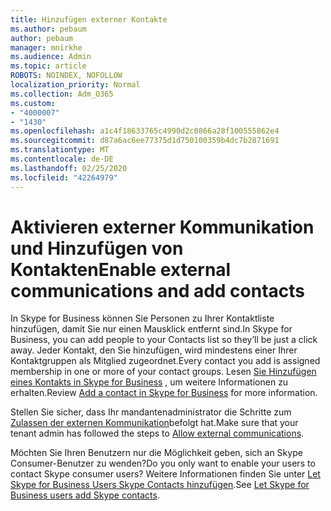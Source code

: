 ```yaml
---
title: Hinzufügen externer Kontakte
ms.author: pebaum
author: pebaum
manager: mnirkhe
ms.audience: Admin
ms.topic: article
ROBOTS: NOINDEX, NOFOLLOW
localization_priority: Normal
ms.collection: Adm_O365
ms.custom:
- "4000007"
- "1430"
ms.openlocfilehash: a1c4f18633765c4990d2c0866a28f100555862e4
ms.sourcegitcommit: d87a6ac6ee77375d1d750100359b4dc7b2871691
ms.translationtype: MT
ms.contentlocale: de-DE
ms.lasthandoff: 02/25/2020
ms.locfileid: "42264979"
---
```

# <a name="enable-external-communications-and-add-contacts"></a><span data-ttu-id="efca0-102">Aktivieren externer Kommunikation und Hinzufügen von Kontakten</span><span class="sxs-lookup"><span data-stu-id="efca0-102">Enable external communications and add contacts</span></span>

<span data-ttu-id="efca0-103">In Skype for Business können Sie Personen zu Ihrer Kontaktliste hinzufügen, damit Sie nur einen Mausklick entfernt sind.</span><span class="sxs-lookup"><span data-stu-id="efca0-103">In Skype for Business, you can add people to your Contacts list so they’ll be just a click away.</span></span> <span data-ttu-id="efca0-104">Jeder Kontakt, den Sie hinzufügen, wird mindestens einer Ihrer Kontaktgruppen als Mitglied zugeordnet.</span><span class="sxs-lookup"><span data-stu-id="efca0-104">Every contact you add is assigned membership in one or more of your contact groups.</span></span> <span data-ttu-id="efca0-105">Lesen [Sie Hinzufügen eines Kontakts in Skype for Business](https://support.office.com/article/add-a-contact-in-skype-for-business-89338023-2adf-4f5c-90b6-f8b6f72fadd1) , um weitere Informationen zu erhalten.</span><span class="sxs-lookup"><span data-stu-id="efca0-105">Review [Add a contact in Skype for Business](https://support.office.com/article/add-a-contact-in-skype-for-business-89338023-2adf-4f5c-90b6-f8b6f72fadd1) for more information.</span></span> 

<span data-ttu-id="efca0-106">Stellen Sie sicher, dass Ihr mandantenadministrator die Schritte zum [Zulassen der externen Kommunikation](https://docs.microsoft.com/skypeforbusiness/set-up-skype-for-business-online/allow-users-to-contact-external-skype-for-business-users)befolgt hat.</span><span class="sxs-lookup"><span data-stu-id="efca0-106">Make sure that your tenant admin has followed the steps to [Allow external communications](https://docs.microsoft.com/skypeforbusiness/set-up-skype-for-business-online/allow-users-to-contact-external-skype-for-business-users).</span></span>

<span data-ttu-id="efca0-107">Möchten Sie Ihren Benutzern nur die Möglichkeit geben, sich an Skype Consumer-Benutzer zu wenden?</span><span class="sxs-lookup"><span data-stu-id="efca0-107">Do you only want to enable your users to contact Skype consumer users?</span></span> <span data-ttu-id="efca0-108">Weitere Informationen finden Sie unter [Let Skype for Business Users Skype Contacts hinzufügen](https://docs.microsoft.com/skypeforbusiness/set-up-skype-for-business-online/let-skype-for-business-users-add-skype-contacts).</span><span class="sxs-lookup"><span data-stu-id="efca0-108">See [Let Skype for Business users add Skype contacts](https://docs.microsoft.com/skypeforbusiness/set-up-skype-for-business-online/let-skype-for-business-users-add-skype-contacts).</span></span> 